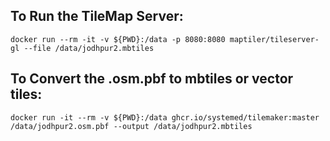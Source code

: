 ## To Run the TileMap Server:

```shell
docker run --rm -it -v ${PWD}:/data -p 8080:8080 maptiler/tileserver-gl --file /data/jodhpur2.mbtiles 
```


## To Convert the .osm.pbf to mbtiles or vector tiles:

```shell
docker run -it --rm -v ${PWD}:/data ghcr.io/systemed/tilemaker:master /data/jodhpur2.osm.pbf --output /data/jodhpur2.mbtiles
```